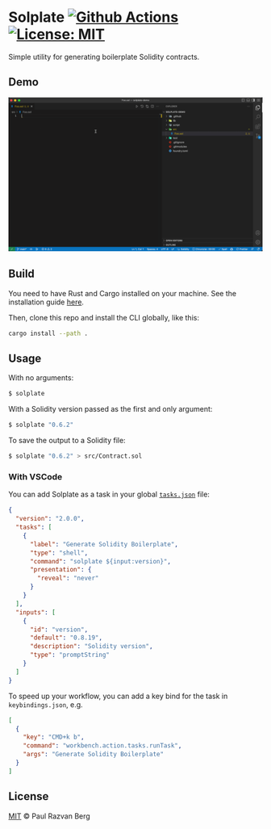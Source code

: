 # Solplate [![Github Actions][gha-badge]][gha] [![License: MIT][license-badge]][license]

[gha]: https://github.com/PaulRBerg/solplate/actions
[gha-badge]: https://github.com/PaulRBerg/solplate/actions/workflows/ci.yml/badge.svg
[license]: https://opensource.org/licenses/MIT
[license-badge]: https://img.shields.io/badge/License-MIT-blue.svg

Simple utility for generating boilerplate Solidity contracts.

## Demo

![Demo](./demo.gif)

## Build

You need to have Rust and Cargo installed on your machine. See the installation guide
[here](https://doc.rust-lang.org/cargo/getting-started/installation.html).

Then, clone this repo and install the CLI globally, like this:

```sh
cargo install --path .
```

## Usage

With no arguments:

```sh
$ solplate
```

With a Solidity version passed as the first and only argument:

```sh
$ solplate "0.6.2"
```

To save the output to a Solidity file:

```sh
$ solplate "0.6.2" > src/Contract.sol
```

### With VSCode

You can add Solplate as a task in your global [`tasks.json`](https://stackoverflow.com/q/41046494/3873510) file:

```json
{
  "version": "2.0.0",
  "tasks": [
    {
      "label": "Generate Solidity Boilerplate",
      "type": "shell",
      "command": "solplate ${input:version}",
      "presentation": {
        "reveal": "never"
      }
    }
  ],
  "inputs": [
    {
      "id": "version",
      "default": "0.8.19",
      "description": "Solidity version",
      "type": "promptString"
    }
  ]
}
```

To speed up your workflow, you can add a key bind for the task in `keybindings.json`, e.g.

```json
[
  {
    "key": "CMD+k b",
    "command": "workbench.action.tasks.runTask",
    "args": "Generate Solidity Boilerplate"
  }
]
```

## License

[MIT](./LICENSE.md) © Paul Razvan Berg
